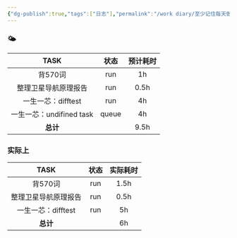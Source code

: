 ```yaml
---
{"dg-publish":true,"tags":["日志"],"permalink":"/work diary/至少记住每天做了什么/2024-05-20：周一/","dgPassFrontmatter":true}
---
```


### 🌤

|        TASK         |  状态   | 预计耗时 |
| :-----------------: | :---: | :--: |
|        背570词        |  run  |  1h  |
|     整理卫星导航原理报告      |  run  | 0.5h |
|    一生一芯：difftest    |  run  |  4h  |
| 一生一芯：undifined task | queue |  4h  |
|       **总计**        |       | 9.5h |

### 实际上
|     TASK      | 状态  | 实际耗时 |
| :-----------: | :-: | :--: |
|     背570词     | run | 1.5h |
|  整理卫星导航原理报告   | run | 0.5h |
| 一生一芯：difftest | run |  5h  |
|    **总计**     |     |  6h  |
